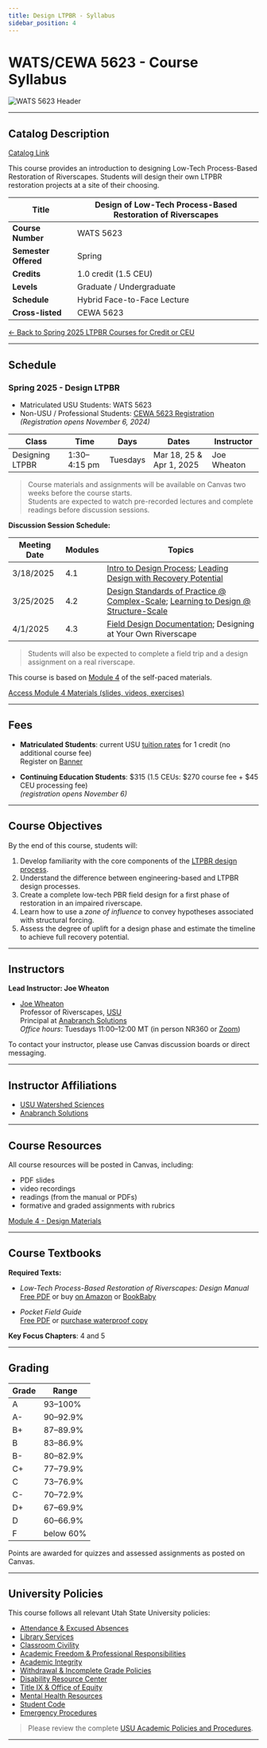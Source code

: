 ```yaml
---
title: Design LTPBR - Syllabus
sidebar_position: 4
---
```


# WATS/CEWA 5623 - Course Syllabus

![WATS 5623 Header](/img/courses/WATS-5623_header_C.png)

---

## Catalog Description

[Catalog Link](https://ssb.banner.usu.edu/zprod/bwckctlg.p_display_courses?term_in=202120&one_subj=WATS&sel_crse_strt=5150&sel_crse_end=5150&sel_subj=&sel_levl=&sel_schd=&sel_coll=&sel_divs=&sel_dept=&sel_attr=)

This course provides an introduction to designing Low-Tech Process-Based Restoration of Riverscapes. Students will design their own LTPBR restoration projects at a site of their choosing.

| **Title** | Design of Low-Tech Process-Based Restoration of Riverscapes |
|-----------|--------------------------------------------------------------|
| **Course Number** | WATS 5623 |
| **Semester Offered** | Spring |
| **Credits** | 1.0 credit (1.5 CEU) |
| **Levels** | Graduate / Undergraduate |
| **Schedule** | Hybrid Face-to-Face Lecture |
| **Cross-listed** | CEWA 5623 |

[← Back to Spring 2025 LTPBR Courses for Credit or CEU](/workshops/2025/USU/)

---

## Schedule

### Spring 2025 - Design LTPBR

- Matriculated USU Students: WATS 5623  
- Non-USU / Professional Students: [CEWA 5623 Registration](https://cpe.usu.edu/search/publicCourseSearchDetails.do?method=load&courseId=1073964)  
  *(Registration opens November 6, 2024)*

| Class | Time | Days | Dates | Instructor |
|-------|------|------|-------|------------|
| Designing LTPBR | 1:30–4:15 pm | Tuesdays | Mar 18, 25 & Apr 1, 2025 | Joe Wheaton |

> Course materials and assignments will be available on Canvas two weeks before the course starts.  
> Students are expected to watch pre-recorded lectures and complete readings before discussion sessions.

**Discussion Session Schedule:**

| Meeting Date | Modules | Topics |
|--------------|---------|--------|
| 3/18/2025 | 4.1 | [Intro to Design Process](http://lowtechpbr.restoration.usu.edu/workshops/2020/SGI/Modules/module4#b-designing-low-tech-restoration-projects); [Leading Design with Recovery Potential](http://lowtechpbr.restoration.usu.edu/workshops/2020/SGI/Modules/module4#c-leading-design-with-recovery-potential) |
| 3/25/2025 | 4.2 | [Design Standards of Practice @ Complex-Scale](http://lowtechpbr.restoration.usu.edu/workshops/2020/SGI/Modules/module4#d-design-standards-of-practice--designing-at-complex-scale); [Learning to Design @ Structure-Scale](http://lowtechpbr.restoration.usu.edu/workshops/2020/SGI/Modules/module4#e-learning-how-to-design-at-structure-scale) |
| 4/1/2025 | 4.3 | [Field Design Documentation](http://lowtechpbr.restoration.usu.edu/workshops/2020/SGI/Modules/module4#f-putting-it-all-together-in-the-field); Designing at Your Own Riverscape |

> Students will also be expected to complete a field trip and a design assignment on a real riverscape.

This course is based on [Module 4](/workshops/2020/SGI/Modules/module4) of the self-paced materials.

[Access Module 4 Materials (slides, videos, exercises)](/workshops/2020/SGI/Modules/module4)

---

## Fees

- **Matriculated Students**: current USU [tuition rates](https://www.usu.edu/registrar/registration/payment/) for 1 credit (no additional course fee)  
  Register on [Banner](http://banner.usu.edu)

- **Continuing Education Students**: $315 (1.5 CEUs: $270 course fee + $45 CEU processing fee)  
  *(registration opens November 6)*

---

## Course Objectives

By the end of this course, students will:

1. Develop familiarity with the core components of the [LTPBR design process](http://lowtechpbr.restoration.usu.edu/workshops/2020/SGI/Modules/module4#d-design-standards-of-practice--designing-at-complex-scale).
2. Understand the difference between engineering-based and LTPBR design processes.
3. Create a complete low-tech PBR field design for a first phase of restoration in an impaired riverscape.
4. Learn how to use a *zone of influence* to convey hypotheses associated with structural forcing.
5. Assess the degree of uplift for a design phase and estimate the timeline to achieve full recovery potential.

---

## Instructors

**Lead Instructor: Joe Wheaton**

- [Joe Wheaton](http://joewheaton.org)  
  Professor of Riverscapes, [USU](https://qcnr.usu.edu/directory/wats/faculty/wheaton-joseph)  
  Principal at [Anabranch Solutions](https://www.anabranchsolutions.com/joe-wheaton.html)  
  *Office hours*: Tuesdays 11:00–12:00 MT (in person NR360 or [Zoom](https://usu-edu.zoom.us/j/83341579485?pwd=NVhTL01YNjJzRW1xTmRLbmxYS2hZUT09&from=addon))

To contact your instructor, please use Canvas discussion boards or direct messaging.

---

## Instructor Affiliations

- [USU Watershed Sciences](https://qcnr.usu.edu/wats/index)
- [Anabranch Solutions](https://www.anabranchsolutions.com/)

---

## Course Resources

All course resources will be posted in Canvas, including:

- PDF slides
- video recordings
- readings (from the manual or PDFs)
- formative and graded assignments with rubrics

[Module 4 - Design Materials](/workshops/2020/SGI/Modules/module4)

---

## Course Textbooks

**Required Texts:**

- *Low-Tech Process-Based Restoration of Riverscapes: Design Manual*  
  [Free PDF](/manual) or buy [on Amazon](https://www.amazon.com/Low-Tech-Process-Based-Restoration-Riverscapes-Design/dp/1543972993) or [BookBaby](https://store.bookbaby.com/bookshop/book/index.aspx?bookURL=Low-Tech-Process-Based-Restoration-of-Riverscapes)

- *Pocket Field Guide*  
  [Free PDF](/resources/pocket) or [purchase waterproof copy](http://www.anabranchsolutions.com/store/p7/pocketguide.html)

**Key Focus Chapters**: 4 and 5

---

## Grading

| Grade | Range |
|-------|-------|
| A | 93–100% |
| A- | 90–92.9% |
| B+ | 87–89.9% |
| B | 83–86.9% |
| B- | 80–82.9% |
| C+ | 77–79.9% |
| C | 73–76.9% |
| C- | 70–72.9% |
| D+ | 67–69.9% |
| D | 60–66.9% |
| F | below 60% |

Points are awarded for quizzes and assessed assignments as posted on Canvas.

---

## University Policies

This course follows all relevant Utah State University policies:

- [Attendance & Excused Absences](https://catalog.usu.edu/content.php?catoid=12&navoid=3160)
- [Library Services](http://libguides.usu.edu/rc)
- [Classroom Civility](https://studentconduct.usu.edu/studentcode/article5)
- [Academic Freedom & Professional Responsibilities](http://www.usu.edu/hr/files/uploads/Policies/403.pdf)
- [Academic Integrity](https://studentconduct.usu.edu/studentcode/article6)
- [Withdrawal & Incomplete Grade Policies](https://catalog.usu.edu/content.php?catoid=12&navoid=3160)
- [Disability Resource Center](http://www.usu.edu/drc/)
- [Title IX & Office of Equity](https://equity.usu.edu/)
- [Mental Health Resources](https://counseling.usu.edu/)
- [Student Code](https://studentconduct.usu.edu/studentcode/)
- [Emergency Procedures](https://www.usu.edu/emergency)

> Please review the complete [USU Academic Policies and Procedures](http://www.usu.edu/provost/faculty-life/syllabus.cfm).

---
